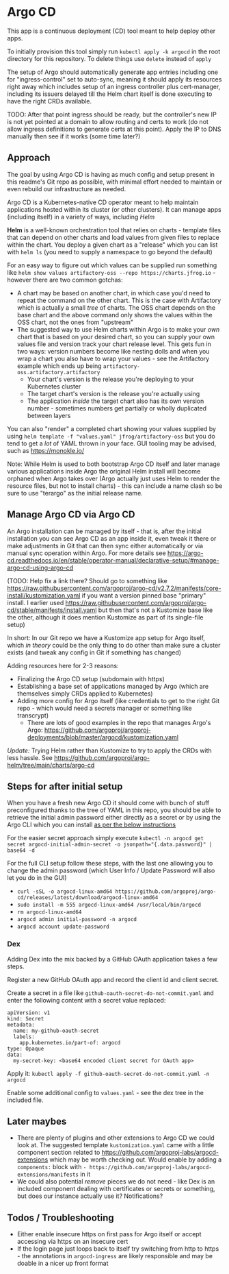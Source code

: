 # Argo CD

This app is a continuous deployment (CD) tool meant to help deploy other apps.

To initially provision this tool simply run `kubectl apply -k argocd` in the root directory for this repository. To delete things use `delete` instead of `apply`

The setup of Argo should automatically generate app entries including one for "ingress-control" set to auto-sync, meaning it should apply its resources right away which includes setup of an ingress controller plus cert-manager, including its issuers delayed till the Helm chart itself is done executing to have the right CRDs available.

TODO: After that point ingress should be ready, but the controller's new IP is not yet pointed at a domain to allow routing and certs to work (do not allow ingress definitions to generate certs at this point). Apply the IP to DNS manually then see if it works (some time later?)

## Approach

The goal by using Argo CD is having as much config and setup present in this readme's Git repo as possible, with minimal effort needed to maintain or even rebuild our infrastructure as needed.

Argo CD is a Kubernetes-native CD operator meant to help maintain applications hosted within its cluster (or other clusters). It can manage apps (including itself) in a variety of ways, including _Helm_

**Helm** is a well-known orchestration tool that relies on charts - template files that can depend on other charts and load values from given files to replace within the chart. You deploy a given chart as a "release" which you can list with `helm ls` (you need to supply a namespace to go beyond the default)

For an easy way to figure out which values can be supplied run something like `helm show values artifactory-oss --repo https://charts.jfrog.io` - however there are two common gotchas:

* A chart may be based on another chart, in which case you'd need to repeat the command on the other chart. This is the case with Artifactory which is actually a small _tree_ of charts. The OSS chart depends on the base chart and the above command only shows the values within the OSS chart, not the ones from "upstream"
* The suggested way to use Helm charts within Argo is to make your _own_ chart that is based on your desired chart, so you can supply your own values file and version track your chart release level. This gets fun in two ways: version numbers become like nesting dolls and when you wrap a chart you also have to wrap your values - see the Artifactory example which ends up being `artifactory-oss.artifactory.artifactory`
  * Your chart's version is the release you're deploying to your Kubernetes cluster
  * The target chart's version is the release you're actually using
  * The application _inside_ the target chart also has its own version number - sometimes numbers get partially or wholly duplicated between layers

You can also "render" a completed chart showing your values supplied by using `helm template -f "values.yaml" jfrog/artifactory-oss` but you do tend to get a _lot_ of YAML thrown in your face. GUI tooling may be advised, such as https://monokle.io/

Note: While Helm is used to both bootstrap Argo CD itself and later manage various applications inside Argo the original Helm install will become orphaned when Argo takes over (Argo actually just uses Helm to render the resource files, but not to install charts) - this can include a name clash so be sure to use "terargo" as the initial release name.

## Manage Argo CD via Argo CD

An Argo installation can be managed by itself - that is, after the initial installation you can see Argo CD as an app inside it, even tweak it there or make adjustments in Git that can then sync either automatically or via manual sync operation within Argo. For more details see https://argo-cd.readthedocs.io/en/stable/operator-manual/declarative-setup/#manage-argo-cd-using-argo-cd

(TODO: Help fix a link there? Should go to something like https://raw.githubusercontent.com/argoproj/argo-cd/v2.7.2/manifests/core-install/kustomization.yaml if you want a version pinned base "primary" install. I earlier used https://raw.githubusercontent.com/argoproj/argo-cd/stable/manifests/install.yaml but then that's not a Kustomize base like the other, although it does mention Kustomize as part of its single-file setup)

In short: In our Git repo we have a Kustomize app setup for Argo itself, which _in theory_ could be the only thing to do other than make sure a cluster exists (and tweak any config in Git if something has changed)

Adding resources here for 2-3 reasons:

* Finalizing the Argo CD setup (subdomain with https)
* Establishing a base set of applications managed by Argo (which are themselves simply CRDs applied to Kubernetes)
* Adding more config for Argo itself (like credentials to get to the right Git repo - which would need a secrets manager or something like transcrypt)
  * There are lots of good examples in the repo that manages Argo's Argo: https://github.com/argoproj/argoproj-deployments/blob/master/argocd/kustomization.yaml

_Update:_ Trying Helm rather than Kustomize to try to apply the CRDs with less hassle. See https://github.com/argoproj/argo-helm/tree/main/charts/argo-cd

## Steps for after initial setup

When you have a fresh new Argo CD it should come with bunch of stuff preconfigured thanks to the tree of YAML in this repo, you should be able to retrieve the initial admin password either directly as a secret or by using the Argo CLI which you can install [as per the below instructions](https://argo-cd.readthedocs.io/en/stable/cli_installation/)

For the easier secret approach simply execute `kubectl -n argocd get secret argocd-initial-admin-secret -o jsonpath="{.data.password}" | base64 -d`

For the full CLI setup follow these steps, with the last one allowing you to change the admin password (which User Info / Update Password will also let you do in the GUI)

* `curl -sSL -o argocd-linux-amd64 https://github.com/argoproj/argo-cd/releases/latest/download/argocd-linux-amd64`
* `sudo install -m 555 argocd-linux-amd64 /usr/local/bin/argocd`
* `rm argocd-linux-amd64`
* `argocd admin initial-password -n argocd`
* `argocd account update-password`

### Dex

Adding Dex into the mix backed by a GitHub OAuth application takes a few steps.

Register a new GitHub OAuth app and record the client id and client secret.

Create a secret in a file like `github-oauth-secret-do-not-commit.yaml` and enter the following content with a secret value replaced:

```
apiVersion: v1
kind: Secret
metadata:
  name: my-github-oauth-secret
  labels:
    app.kubernetes.io/part-of: argocd
type: Opaque
data:
  my-secret-key: <base64 encoded client secret for OAuth app>
```

Apply it: `kubectl apply -f github-oauth-secret-do-not-commit.yaml -n argocd`

Enable some additional config to `values.yaml` - see the dex tree in the included file.

## Later maybes

* There are plenty of plugins and other extensions to Argo CD we could look at. The suggested template `kustomization.yaml` came with a little component section related to https://github.com/argoproj-labs/argocd-extensions which may be worth checking out. Would enable by adding a `components:` block with `- https://github.com/argoproj-labs/argocd-extensions/manifests` in it
* We could also potential _remove_ pieces we do not need - like Dex is an included component dealing with certificates or secrets or something, but does our instance actually use it? Notifications?

## Todos / Troubleshooting

* Either enable insecure https on first pass for Argo itself or accept accessing via https on an insecure cert
* If the login page just loops back to itself try switching from http to https - the annotations in `argocd-ingress` are likely responsible and may be doable in a nicer up front format
